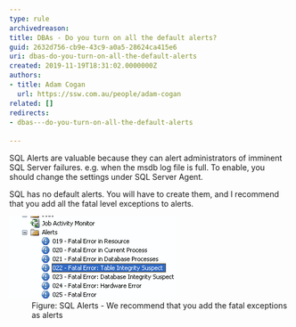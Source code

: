 ```yaml
---
type: rule
archivedreason: 
title: DBAs - Do you turn on all the default alerts?
guid: 2632d756-cb9e-43c9-a0a5-28624ca415e6
uri: dbas-do-you-turn-on-all-the-default-alerts
created: 2019-11-19T18:31:02.0000000Z
authors:
- title: Adam Cogan
  url: https://ssw.com.au/people/adam-cogan
related: []
redirects:
- dbas---do-you-turn-on-all-the-default-alerts

---
```


SQL Alerts are valuable because they can alert administrators of imminent SQL Server failures. e.g. when the msdb log file is full. To enable, you should change the settings under SQL Server Agent.

<!--endintro-->
<dl class="image"><dt>SQL has no default alerts. You will have to create them, and I recommend that you add all the fatal level exceptions to alerts.<br></dt></dl><dl class="image"><dt><img src="SQLDatabases_DefaultAlerts2005.png" alt="SQLDatabases_DefaultAlerts2005.png"><br></dt><dd>Figure: SQL Alerts - We recommend that you add the fatal exceptions as alerts</dd></dl>
